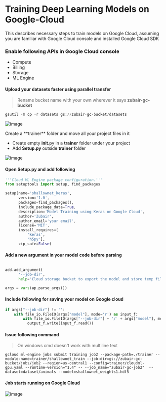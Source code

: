 # Training Deep Learning Models on Google-Cloud
This describes necessary steps to train models on Google Cloud, assuming you are familiar with Google Cloud console and installed Google Cloud SDK

### Enable following APIs in Google Cloud console

* Compute
* Billing
* Storage
* ML Engine


#### Upload your datasets faster using parallel transfer
> Rename bucket name with your own wherever it says **zubair-gc-bucket**

```python
gsutil -m cp -r datasets gs://zubair-gc-bucket/datasets
```
![image](https://user-images.githubusercontent.com/1317442/37080569-92661eca-2208-11e8-8c5d-c89853e3e73d.png)

<dl>
  <dt> Create a **trainer** folder and move all your project files in it</dt>  
</dl>

* Create empty __init__.py in a **trainer** folder under your project
* Add **Setup.py** outside **trainer** folder

![image](https://user-images.githubusercontent.com/1317442/37085387-bd9fad28-2216-11e8-8022-028275fa130c.png)

#### Open **Setup.py** and add following

```python
'''Cloud ML Engine package configuration.'''
from setuptools import setup, find_packages

setup(name='shallownet_keras',
      version='1.0',
      packages=find_packages(),
      include_package_data=True,
      description='Model Training using Keras on Google Cloud',
      author='Zubair',
      author_email='your email',
      license='MIT',
      install_requires=[
          'keras',
          'h5py'],
      zip_safe=False)
```

#### Add a new argument in your model code before parsing

```python

add.add_argument(
      '--job-dir',
      help='Cloud storage bucket to export the model and store temp files')

args = vars(ap.parse_args())

```

#### Include following for saving your model on Google cloud

```python
if args["--job-dir"] != '':
	with file_io.FileIO(args["model"], mode='r') as input_f:
		with file_io.FileIO(args["--job-dir"] + '/' + args["model"], mode='w+') as output_f:
		  output_f.write(input_f.read())

```

#### Issue following command
> On windows cmd doesn't work with multiline text

```
gcloud ml-engine jobs submit training job2 --package-path=./trainer --module-name=trainer/shallownet_train --job-dir=gs://zubair-gc-bucket/jobs/job2 --region=us-central1 --config=trainer/cloudml-gpu.yaml --runtime-version="1.4" -- --job_name="zubair-gc-job2"  --dataset=dataset/animals --model=shallownet_weights1.hdf5
```

#### Job starts running on Google Cloud
![image](https://user-images.githubusercontent.com/1317442/37086691-0796fdf2-221a-11e8-90b3-a57564156886.png)
